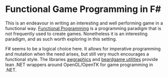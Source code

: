 ﻿Functional Game Programming in F#
=================================

This is an endeavour in writing an interesting and well performing game in a functional way.
[Functional Programming](https://en.wikipedia.org/wiki/Functional_programming)
is a programming paradigm that is not frequently used to create games.
Nonetheless it is an interesting paradigm, and as such worth exploring in this setting.

F# seems to be a logical choice here. It allows for imperative programming and mutation when the need
arises, but still very much encourages a functional style.
The libraries [awgraphics](https://github.com/amulware/awgraphics)
and [beardgame utilities](https://github.com/beardgame/utilities) provide lean .NET wrappers around
OpenGL/OpenTK for game programming in .NET.
